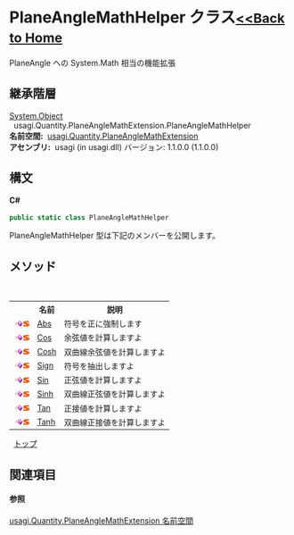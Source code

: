 # PlaneAngleMathHelper クラス<small>[<<Back to Home](https://github.com/usagi/usagi.cs/blob/master/Help/Home.md)</small> 

PlaneAngle への System.Math 相当の機能拡張


## 継承階層
<a href="http://msdn2.microsoft.com/ja-jp/library/e5kfa45b" target="_blank">System.Object</a><br />&nbsp;&nbsp;usagi.Quantity.PlaneAngleMathExtension.PlaneAngleMathHelper<br /><strong>名前空間:</strong>
&nbsp;<a href="N_usagi_Quantity_PlaneAngleMathExtension.md">usagi.Quantity.PlaneAngleMathExtension</a><br /><strong>アセンブリ:</strong>
&nbsp;usagi (in usagi.dll) バージョン: 1.1.0.0 (1.1.0.0)

## 構文

**C#**<br />
``` C#
public static class PlaneAngleMathHelper
```

PlaneAngleMathHelper 型は下記のメンバーを公開します。


## メソッド
&nbsp;<table><tr><th></th><th>名前</th><th>説明</th></tr><tr><td>![Public メソッド](media/pubmethod.gif "Public メソッド")![静的メンバー](media/static.gif "静的メンバー")</td><td><a href="M_usagi_Quantity_PlaneAngleMathExtension_PlaneAngleMathHelper_Abs.md">Abs</a></td><td>
符号を正に強制します</td></tr><tr><td>![Public メソッド](media/pubmethod.gif "Public メソッド")![静的メンバー](media/static.gif "静的メンバー")</td><td><a href="M_usagi_Quantity_PlaneAngleMathExtension_PlaneAngleMathHelper_Cos.md">Cos</a></td><td>
余弦値を計算しますよ</td></tr><tr><td>![Public メソッド](media/pubmethod.gif "Public メソッド")![静的メンバー](media/static.gif "静的メンバー")</td><td><a href="M_usagi_Quantity_PlaneAngleMathExtension_PlaneAngleMathHelper_Cosh.md">Cosh</a></td><td>
双曲線余弦値を計算しますよ</td></tr><tr><td>![Public メソッド](media/pubmethod.gif "Public メソッド")![静的メンバー](media/static.gif "静的メンバー")</td><td><a href="M_usagi_Quantity_PlaneAngleMathExtension_PlaneAngleMathHelper_Sign.md">Sign</a></td><td>
符号を抽出しますよ</td></tr><tr><td>![Public メソッド](media/pubmethod.gif "Public メソッド")![静的メンバー](media/static.gif "静的メンバー")</td><td><a href="M_usagi_Quantity_PlaneAngleMathExtension_PlaneAngleMathHelper_Sin.md">Sin</a></td><td>
正弦値を計算しますよ</td></tr><tr><td>![Public メソッド](media/pubmethod.gif "Public メソッド")![静的メンバー](media/static.gif "静的メンバー")</td><td><a href="M_usagi_Quantity_PlaneAngleMathExtension_PlaneAngleMathHelper_Sinh.md">Sinh</a></td><td>
双曲線正弦値を計算しますよ</td></tr><tr><td>![Public メソッド](media/pubmethod.gif "Public メソッド")![静的メンバー](media/static.gif "静的メンバー")</td><td><a href="M_usagi_Quantity_PlaneAngleMathExtension_PlaneAngleMathHelper_Tan.md">Tan</a></td><td>
正接値を計算しますよ</td></tr><tr><td>![Public メソッド](media/pubmethod.gif "Public メソッド")![静的メンバー](media/static.gif "静的メンバー")</td><td><a href="M_usagi_Quantity_PlaneAngleMathExtension_PlaneAngleMathHelper_Tanh.md">Tanh</a></td><td>
双曲線正接値を計算しますよ</td></tr></table>&nbsp;
<a href="#planeanglemathhelper-クラス">トップ</a>

## 関連項目


#### 参照
<a href="N_usagi_Quantity_PlaneAngleMathExtension.md">usagi.Quantity.PlaneAngleMathExtension 名前空間</a><br />